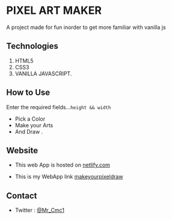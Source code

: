 # PIXEL ART MAKER

A project made for fun inorder to get more familiar with vanilla js

## Technologies

1. HTML5
2. CSS3
3. VANILLA JAVASCRIPT.

## How to Use

Enter the required fields...`height && width`

- Pick a Color
- Make your Arts
- And Draw .

## Website

- This web App is hosted on [netlify.com](drawyourpixelart.netlify.com)

- This is my WebApp link [ makeyourpixeldraw](makeyourpixeldraw.surge.sh)

## Contact

- Twitter : [@Mr_Cmc1](https://twitter.com/Mr_Cmc1?s=08)
